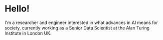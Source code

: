 # Hello!

I'm a researcher and engineer interested in what advances in AI means for society, currently working as a 
Senior Data Scientist at the Alan Turing Institute in London UK.
